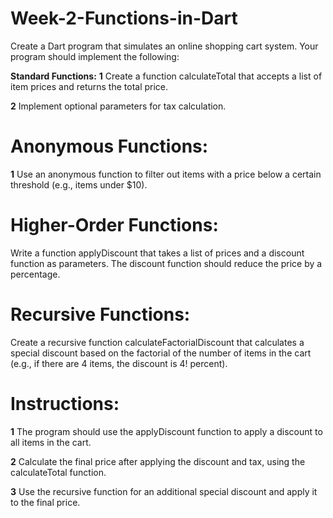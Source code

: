 # Week-2-Functions-in-Dart
Create a Dart program that simulates an online shopping cart system. Your program should implement the following:

**Standard Functions:**
**1** Create a function calculateTotal that accepts a list of item prices and returns the total price.

**2** Implement optional parameters for tax calculation.

# Anonymous Functions:
**1** Use an anonymous function to filter out items with a price below a certain threshold (e.g., items under $10).

# Higher-Order Functions:
Write a function applyDiscount that takes a list of prices and a discount function as parameters. The discount function should reduce the price by a percentage.

# Recursive Functions:
Create a recursive function calculateFactorialDiscount that calculates a special discount based on the factorial of the number of items in the cart (e.g., if there are 4 items, the discount is 4! percent).

# Instructions:

**1** The program should use the applyDiscount function to apply a discount to all items in the cart.

**2** Calculate the final price after applying the discount and tax, using the calculateTotal function.

**3** Use the recursive function for an additional special discount and apply it to the final price.